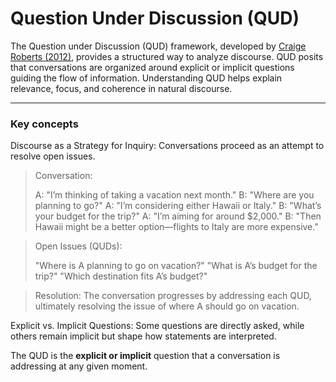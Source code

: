 # Question Under Discussion (QUD)

The Question under Discussion (QUD) framework, developed by [Craige Roberts (2012)](https://semprag.org/index.php/sp/article/view/sp.5.6), provides a structured way to analyze discourse. QUD posits that conversations are organized around explicit or implicit questions guiding the flow of information. Understanding QUD helps explain relevance, focus, and coherence in natural discourse. 

--- 

### Key concepts

Discourse as a Strategy for Inquiry: Conversations proceed as an attempt to resolve open issues.

> Conversation:
>
> A: "I’m thinking of taking a vacation next month."
> B: "Where are you planning to go?"
> A: "I’m considering either Hawaii or Italy."
> B: "What’s your budget for the trip?"
> A: "I’m aiming for around $2,000."
> B: "Then Hawaii might be a better option—flights to Italy are more expensive."

> Open Issues (QUDs):
>
> "Where is A planning to go on vacation?"
> "What is A’s budget for the trip?"
> "Which destination fits A’s budget?"

> Resolution: The conversation progresses by addressing each QUD, ultimately resolving the issue of where A should go on vacation.



Explicit vs. Implicit Questions: Some questions are directly asked, while others remain implicit but shape how statements are interpreted. 



The QUD is the **explicit or implicit** question that a conversation is addressing at any given moment. 
